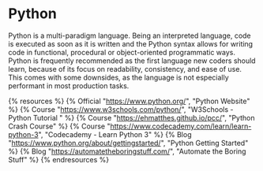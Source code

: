<DedicatedRoadmap
  href='/python'
  title='Python Roadmap'
  description='Click to check the detailed Python Roadmap.'
/>

# Python

Python is a multi-paradigm language. Being an interpreted language, code is executed as soon as it is written and the Python syntax allows for writing code in functional, procedural or object-oriented programmatic ways.  Python is frequently recommended as the first language new coders should learn, because of its focus on readability, consistency, and ease of use.  This comes with some downsides, as the language is not especially performant in most production tasks.

{% resources %}
  {% Official "https://www.python.org/", "Python Website" %}
  {% Course "https://www.w3schools.com/python/", "W3Schools - Python Tutorial " %}
  {% Course "https://ehmatthes.github.io/pcc/", "Python Crash Course" %}
  {% Course "https://www.codecademy.com/learn/learn-python-3", "Codecademy - Learn Python 3" %}
  {% Blog "https://www.python.org/about/gettingstarted/", "Python Getting Started" %}
  {% Blog "https://automatetheboringstuff.com/", "Automate the Boring Stuff" %}
{% endresources %}
